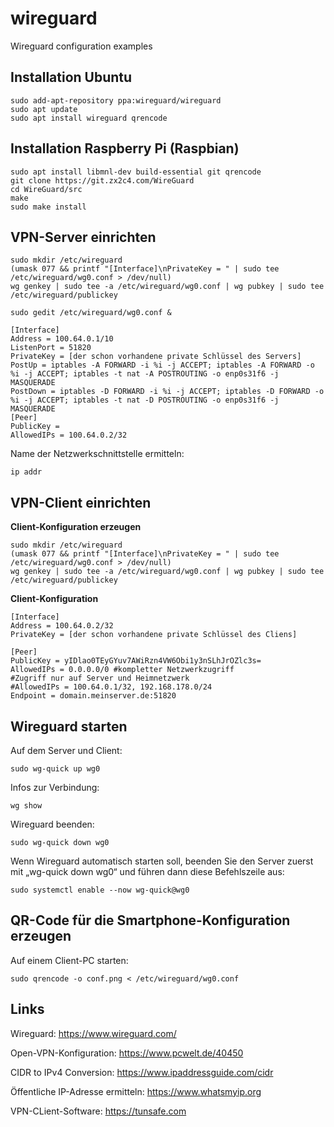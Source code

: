 # wireguard
Wireguard configuration examples

## Installation Ubuntu
```
sudo add-apt-repository ppa:wireguard/wireguard
sudo apt update
sudo apt install wireguard qrencode
```
## Installation Raspberry Pi (Raspbian)
```
sudo apt install libmnl-dev build-essential git qrencode
git clone https://git.zx2c4.com/WireGuard
cd WireGuard/src
make
sudo make install
```
## VPN-Server einrichten
```
sudo mkdir /etc/wireguard
(umask 077 && printf "[Interface]\nPrivateKey = " | sudo tee /etc/wireguard/wg0.conf > /dev/null)
wg genkey | sudo tee -a /etc/wireguard/wg0.conf | wg pubkey | sudo tee /etc/wireguard/publickey
```
```
sudo gedit /etc/wireguard/wg0.conf &
```
```
[Interface]
Address = 100.64.0.1/10
ListenPort = 51820
PrivateKey = [der schon vorhandene private Schlüssel des Servers]
PostUp = iptables -A FORWARD -i %i -j ACCEPT; iptables -A FORWARD -o %i -j ACCEPT; iptables -t nat -A POSTROUTING -o enp0s31f6 -j MASQUERADE
PostDown = iptables -D FORWARD -i %i -j ACCEPT; iptables -D FORWARD -o %i -j ACCEPT; iptables -t nat -D POSTROUTING -o enp0s31f6 -j MASQUERADE
[Peer]
PublicKey = 
AllowedIPs = 100.64.0.2/32
```
Name der Netzwerkschnittstelle ermitteln: 
```
ip addr
```
## VPN-Client einrichten
**Client-Konfiguration erzeugen**
```
sudo mkdir /etc/wireguard
(umask 077 && printf "[Interface]\nPrivateKey = " | sudo tee /etc/wireguard/wg0.conf > /dev/null)
wg genkey | sudo tee -a /etc/wireguard/wg0.conf | wg pubkey | sudo tee /etc/wireguard/publickey
```
**Client-Konfiguration**
```
[Interface]
Address = 100.64.0.2/32
PrivateKey = [der schon vorhandene private Schlüssel des Cliens]

[Peer]
PublicKey = yIDlao0TEyGYuv7AWiRzn4VW6Obi1y3nSLhJrOZlc3s=
AllowedIPs = 0.0.0.0/0 #kompletter Netzwerkzugriff
#Zugriff nur auf Server und Heimnetzwerk
#AllowedIPs = 100.64.0.1/32, 192.168.178.0/24
Endpoint = domain.meinserver.de:51820
```
## Wireguard starten
Auf dem Server und Client:
```
sudo wg-quick up wg0
```
Infos zur Verbindung:
```
wg show
```
Wireguard beenden:
```
sudo wg-quick down wg0
```
Wenn Wireguard automatisch starten soll, beenden Sie den Server zuerst mit „wg-quick down wg0“ und führen dann diese Befehlszeile aus:
```
sudo systemctl enable --now wg-quick@wg0
```
## QR-Code für die Smartphone-Konfiguration erzeugen
Auf einem Client-PC starten:
```
sudo qrencode -o conf.png < /etc/wireguard/wg0.conf
```
## Links
Wireguard: https://www.wireguard.com/

Open-VPN-Konfiguration: https://www.pcwelt.de/40450

CIDR to IPv4 Conversion: https://www.ipaddressguide.com/cidr

Öffentliche IP-Adresse ermitteln: https://www.whatsmyip.org

VPN-CLient-Software: https://tunsafe.com


